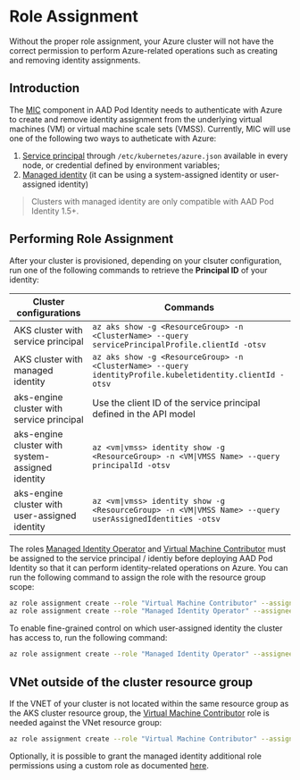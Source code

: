 # Role Assignment

Without the proper role assignment, your Azure cluster will not have the correct permission to perform Azure-related operations such as creating and removing identity assignments.

## Introduction

The [MIC](../../README.md#managed-identity-controller) component in AAD Pod Identity needs to authenticate with Azure to create and remove identity assignment from the underlying virtual machines (VM) or virtual machine scale sets (VMSS). Currently, MIC will use one of the following two ways to autheticate with Azure:

1. [Service principal](https://docs.microsoft.com/en-us/azure/aks/kubernetes-service-principal) through `/etc/kubernetes/azure.json` available in every node, or credential defined by environment variables;
2. [Managed identity](https://docs.microsoft.com/en-us/azure/aks/use-managed-identity) (it can be using a system-assigned identity or user-assigned identity)

> Clusters with managed identity are only compatible with AAD Pod Identity 1.5+.

## Performing Role Assignment

After your cluster is provisioned, depending on your clsuter configuration, run one of the following commands to retrieve the **Principal ID** of your identity:

| Cluster configurations                           | Commands                                                                                                 |
|--------------------------------------------------|----------------------------------------------------------------------------------------------------------|
| AKS cluster with service principal               | `az aks show -g <ResourceGroup> -n <ClusterName> --query servicePrincipalProfile.clientId -otsv`          |
| AKS cluster with managed identity                | `az aks show -g <ResourceGroup> -n <ClusterName> --query identityProfile.kubeletidentity.clientId -otsv` |
| aks-engine cluster with service principal        | Use the client ID of the service principal defined in the API model                                      |
| aks-engine cluster with system-assigned identity | `az <vm\|vmss> identity show -g <ResourceGroup> -n <VM\|VMSS Name> --query principalId -otsv`            |
| aks-engine cluster with user-assigned identity   | `az <vm\|vmss> identity show -g <ResourceGroup> -n <VM\|VMSS Name> --query userAssignedIdentities -otsv` |

The roles [Managed Identity Operator](https://docs.microsoft.com/en-us/azure/role-based-access-control/built-in-roles#managed-identity-operator) and [Virtual Machine Contributor](https://docs.microsoft.com/en-us/azure/role-based-access-control/built-in-roles#virtual-machine-contributor) must be assigned to the service principal / identiy before deploying AAD Pod Identity so that it can perform identity-related operations on Azure. You can run the following command to assign the role with the resource group scope:

```bash
az role assignment create --role "Virtual Machine Contributor" --assignee <PrincipalID> --scope /subscriptions/<SubscriptionID>/resourcegroups/<ResourceGroup>
az role assignment create --role "Managed Identity Operator" --assignee <PrincipalID> --scope /subscriptions/<SubscriptionID>/resourcegroups/<ResourceGroup>
```

To enable fine-grained control on which user-assigned identity the cluster has access to, run the following command:

```bash
az role assignment create --role "Managed Identity Operator" --assignee <PrincipalID>  --scope /subscriptions/<SubscriptionID>/resourcegroups/<ResourceGroup>/providers/Microsoft.ManagedIdentity/userAssignedIdentities/<IdentityName>
```

## VNet outside of the cluster resource group

If the VNET of your cluster is not located within the same resource group as the AKS cluster resource group, the [Virtual Machine Contributor](https://docs.microsoft.com/en-us/azure/role-based-access-control/built-in-roles#virtual-machine-contributor) role is needed against the VNet resource group:

```bash
az role assignment create --role "Virtual Machine Contributor" --assignee <PrincipalID>  --scope /subscriptions/<SubscriptionID>/resourcegroups/<VNetResourceGroup>
```

Optionally, it is possible to grant the managed identity additional role permissions using a custom role as documented [here](https://docs.microsoft.com/en-us/azure/aks/kubernetes-service-principal#networking).
